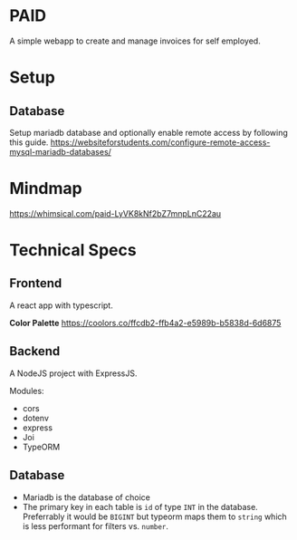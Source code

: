 # PAID

A simple webapp to create and manage invoices for self employed.

# Setup

## Database

Setup mariadb database and optionally enable remote access by following this guide.
https://websiteforstudents.com/configure-remote-access-mysql-mariadb-databases/

# Mindmap

https://whimsical.com/paid-LyVK8kNf2bZ7mnpLnC22au

# Technical Specs

## Frontend

A react app with typescript.

**Color Palette**
https://coolors.co/ffcdb2-ffb4a2-e5989b-b5838d-6d6875

## Backend

A NodeJS project with ExpressJS.

Modules:

- cors
- dotenv
- express
- Joi
- TypeORM

## Database

- Mariadb is the database of choice
- The primary key in each table is `id` of type `INT` in the database. Preferrably it would be `BIGINT` but typeorm maps them to `string` which is less performant for filters vs. `number`.

